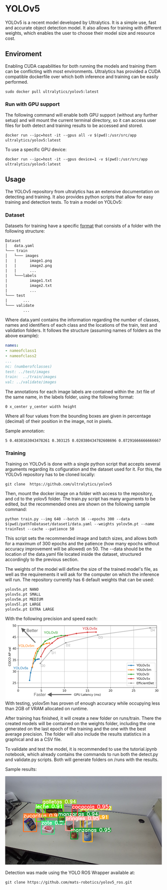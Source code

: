 # YOLOv5

YOLOv5 is a recent model developed by Ultralytics. It is a simple use, fast and accurate object detection model. It also allows for training with different weights, which enables the user to choose their model size and resource cost.

## Enviroment
Enabling CUDA capabilities for both running the models and training them can be conflicting with most environments. Ultralytics has provided a CUDA compatible dockerfile over which both inference and training can be easily performed. 
```
sudo docker pull ultralytics/yolov5:latest
```
### Run with GPU support
The following command will enable both GPU support (without any further setup) and will mount the current terminal directory, so it can access user files for both detect and training results to be accessed and stored.

```
docker run --ipc=host -it --gpus all -v $(pwd):/usr/src/app ultralytics/yolov5:latest
```

To use a specific GPU device:
```
docker run --ipc=host -it --gpus device=1 -v $(pwd):/usr/src/app ultralytics/yolov5:latest
```

## Usage
The YOLOv5 repository from ultralytics has an extensive documentation on detecting and training. It also provides python scripts that allow for easy training and detection tests. To train a model on YOLOv5:

### Dataset
Datasets for training have a specific [format](https://roboflow.com/formats/yolov5-pytorch-txt) that consists of a folder with the following structure:
```{bash}
Dataset
│   data.yaml
└─── train
│   └─── images
|   |      image1.png
|   |      image2.png
|   |      ...
|   └───labels
|          image1.txt
|          image2.txt
|          ...
└─── test
|       ...
└─── validate
        ...
```
Where data.yaml contains the information regarding the number of classes, names and identifiers of each class and the locations of the train, test and validation folders. It follows the structure (assuming names of folders as the above example):
```yaml
names:
- nameofclass1
- nameofclass2
...
nc: (numberofclasses)
test: ../test/images
train:  ../train/images
val: ../validate/images

```
The annotations for each image labels are contained within the .txt file of the same name, in the labels folder, using the following format:

```
0 x_center y_center width height
```
Where all four values from the bounding boxes are given in percentage (decimal) of their position in the image, not in pixels.

Sample annotation:
```
5 0.4830163043478261 0.303125 0.020380434782608696 0.07291666666666667
```

### Training

Training on YOLOv5 is done with a single python script that accepts several arguments regarding its cofiguration and the dataset used for it.  For this, 
the YOLOv5 repository has to be cloned locally:
```
git clone  https://github.com/ultralytics/yolov5
```
Then, mount the docker image on a folder with access to the repository, and cd to the yolov5 folder. The train.py script has many arguments to be edited, but the recommended ones are shown on the following sample command:
```
python train.py --img 640 --batch 16 --epochs 300 --data $(pwd)/pathToDataset/dataset1/data.yaml --weights yolov5m.pt --name trainTest --cache --patience 50
```
This script sets the recommended image and batch sizes, and allows both for a maximum of 300 epochs and the patience (how many epochs without accuracy improvement will be allowed) on 50. The --data should be the location of the data.yaml file located inside the dataset, structured accordingly to the previous section. 

The weights of the model will define the size of the trained model's file, as well as the requirements it will ask for the computer on which the inference will run. The repository currently has 6 default weights that can be used:
```
yolov5n.pt NANO
yolov5s.pt SMALL
yolov5m.pt MEDIUM
yolov5l.pt LARGE
yolov5x.pt EXTRA LARGE
```
With the following precision and speed each:
![YOLOv5 weights precision](../../../../../assets/home/ObjectDetection/Yolov5-models-performance.png)
With testing, yolov5m has proven of enough accuracy while occupying less than 2GB of VRAM allocated on runtime.

After training has finished, it will create a new folder on runs/train. There the created models will be contained on the weights folder, including the one generated on the last epoch of the training and the one with the best average precision. The folder will also include the results statistics in a graphical and as a CSV file.

To validate and test the model, it is recommended to use the tutorial.ipynb notebook, which already contains the commands to run both the detect.py and validate.py scripts. Both will generate folders on /runs with the results.

Sample results:

![Sample YOLOv5 Model](../../../../../assets/home/ObjectDetection/Yolov5DetectionSample.png)

Detection was made using the YOLO ROS Wrapper available at:
```
git clone https://github.com/mats-robotics/yolov5_ros.git
```
